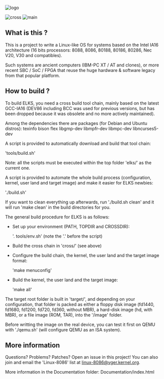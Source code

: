 ![logo](https://github.com/elks-org/elks/blob/master/Documentation/img/ELKS-Logo.png)


![cross](https://github.com/elks-org/elks/workflows/cross/badge.svg)
![main](https://github.com/elks-org/elks/workflows/main/badge.svg)


What is this ?
--------------

This is a project to write a Linux-like OS for systems based on the Intel
IA16 architecture (16 bits processors: 8088, 8086, 80188, 80186, 80286,
Nec V20, V30 and compatibles).

Such systems are ancient computers (IBM-PC XT / AT and clones), or more
recent SBC / SoC / FPGA that reuse the huge hardware & software legacy
from that popular platform.


How to build ?
--------------

To build ELKS, you need a cross build tool chain, mainly based on the latest
GCC-IA16 (DEV86 including BCC was used for previous versions, but has been
dropped because it was obsolete and no more actively maintained).

Among the dependencies there are packages (for Debian and Ubuntu distros):
texinfo bison flex libgmp-dev libmpfr-dev libmpc-dev libncurses5-dev

A script is provided to automatically download and build that tool chain:

  'tools/build.sh'

Note: all the scripts must be executed within the top folder 'elks/' as the
current one.

A script is provided to automate the whole build process (configuration,
kernel, user land and target image) and make it easier for ELKS newbies:

  './build.sh'

If you want to clean everything up afterwards, run './build.sh clean'
and it will run 'make clean' in the build directories for you.

The general build procedure for ELKS is as follows:

* Set up your environment (PATH, TOPDIR and CROSSDIR):

  '. tools/env.sh' (note the '.' before the script)

* Build the cross chain in 'cross/' (see above)

* Configure the build chain, the kernel, the user land and the target image
  format:

  'make menuconfig'

* Build the kernel, the user land and the target image:

  'make all'

The target root folder is built in 'target/', and depending on your
configuration, that folder is packed as either a floppy disk image (fd1440,
fd1680, fd1200, fd720, fd360, without MBR), a hard-disk image (hd, with MBR),
or a file image (ROM, TAR), into the '/image' folder.

Before writting the image on the real device, you can test it first on QEMU
with './qemu.sh' (will configure QEMU as an ISA system).


More information
----------------

Questions? Problems? Patches? Open an issue in this project! You can also join
and email the 'Linux-8086' list at linux-8086@vger.kernel.org.

More information in the Documentation folder: Documentation/index.html
